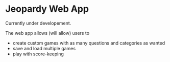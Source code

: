 Jeopardy Web App
================

Currently under developement.

The web app allows (will allow) users to
- create custom games with as many questions and categories as wanted
- save and load multiple games
- play with score-keeping
